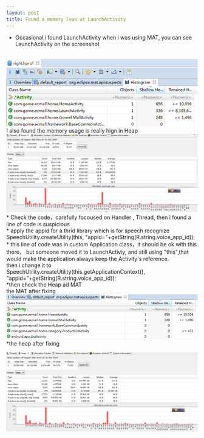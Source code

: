 ```yaml
---
layout: post
title: Found a memory leak at LaunchActivity
---
```

* Occasional,i found LaunchActivity when i was using MAT, you can see LaunchActivity on the screenshot

 <br  />
<img  src="https://raw.githubusercontent.com/sdkongkong/sdkongkong.github.io/master/images/20150312/matbeforechange.png">
<br  />
I also found the memory usage is really hign in Heap

 <br  />
<img  src="https://raw.githubusercontent.com/sdkongkong/sdkongkong.github.io/master/images/20150312/heapbeforechange.png">
<br  />
* Check the code，carefully focoused on  Handler , Thread,  then i found a line of code is suspicious
<br  />
*   apply  the  appid for a thrid library which is for speech recognize
<br  />
SpeechUtility.createUtility(this, "appid="+getString(R.string.voice_app_id));
<br  />
* this line of code was in  custom Application class，it should be ok with this there， but someone moved it to LaunchActiviy, and still using "this",that would make the application always keep the Activity's reference.
<br  />
then i change it to
<br  />
SpeechUtility.createUtility(this.getApplicationContext(), "appid="+getString(R.string.voice_app_id));
<br  />
*then check the Heap ad MAT
<br  />
the MAT after fixing
<br  />
 
<img  src="https://raw.githubusercontent.com/sdkongkong/sdkongkong.github.io/master/images/20150312/matafterchange.png">
<br  />
*the heap after fixing
<br  />

 

![Screenshot](https://raw.githubusercontent.com/sdkongkong/sdkongkong.github.io/master/images/20150312/heapafterchange.png)
